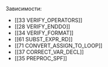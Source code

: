 
Зависимости:
- [[33 VERIFY_OPERATORS]]
- [[28 VERIFY_ENDDO]]
- [[34 VERIFY_FORMAT]]
- [[61 SUBST_EXPR_RD]]
- [[71 CONVERT_ASSIGN_TO_LOOP]]
- [[37 CORRECT_VAR_DECL]]
- [[35 PREPROC_SPF]]



